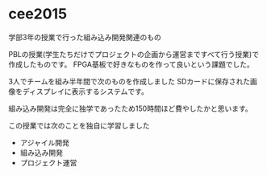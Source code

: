 # cee2015
学部3年の授業で行った組み込み開発関連のもの

PBLの授業(学生たちだけでプロジェクトの企画から運営まですべて行う授業)で作成したものです。
FPGA基板で好きなものを作って良いという課題でした。

3人でチームを組み半年間で次のものを作成しました
SDカードに保存された画像をディスプレイに表示するシステムです。

組み込み開発は完全に独学であったため150時間ほど費やしたかと思います。

この授業では次のことを独自に学習しました
* アジャイル開発
* 組み込み開発
* プロジェクト運営
